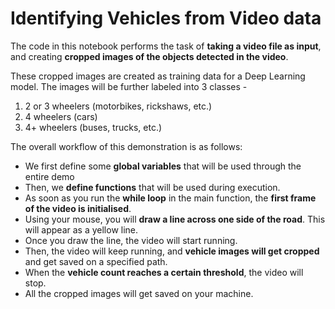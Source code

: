 # Identifying Vehicles from Video data

The code in this notebook performs the task of **taking a video file as input**, and creating **cropped images of the objects detected in the video**.

These cropped images are created as training data for a Deep Learning model. The images will be further labeled into 3 classes - 
1. 2 or 3 wheelers (motorbikes, rickshaws, etc.)
2. 4 wheelers (cars)
3. 4+ wheelers (buses, trucks, etc.)

The overall workflow of this demonstration is as follows:

- We first define some **global variables** that will be used through the entire demo
- Then, we **define functions** that will be used during execution.
- As soon as you run the **while loop** in the main function, the **first frame of the video is initialised**.
- Using your mouse, you will **draw a line across one side of the road**. This will appear as a yellow line.
- Once you draw the line, the video will start running.
- Then, the video will keep running, and **vehicle images will get cropped** and get saved on a specified path.
- When the **vehicle count reaches a certain threshold**, the video will stop.
- All the cropped images will get saved on your machine.
